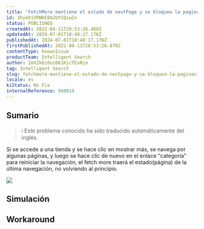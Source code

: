 ```yaml
---
title: 'FetchMore mantiene el estado de nextPage y se bloquea la paginación'
id: 3hyeUjVRNKE8A2UYIQiw2x
status: PUBLISHED
createdAt: 2022-04-11T20:53:26.480Z
updatedAt: 2024-07-01T18:48:17.176Z
publishedAt: 2024-07-01T18:48:17.176Z
firstPublishedAt: 2022-04-11T20:53:26.870Z
contentType: knownIssue
productTeam: Intelligent Search
author: 2mXZkbi0oi061KicTExNjo
tag: Intelligent Search
slug: fetchmore-mantiene-el-estado-de-nextpage-y-se-bloquea-la-paginacion
locale: es
kiStatus: No Fix
internalReference: 560014
---
```


## Sumario

>ℹ️ Este problema conocido ha sido traducido automáticamente del inglés.


Si se accede a una tienda y se hace clic en mostrar más, se navega por algunas páginas, y luego se hace clic de nuevo en el enlace "categoría" para reiniciar la navegación, el fetch more traerá el estado(página) de la última navegación, no volviendo al principio.

 ![](https://vtexhelp.zendesk.com/attachments/token/h61bZkQCRjKATjmc4d1VyUQ4V/?name=image+%283%29.png)


## Simulación



## Workaround




